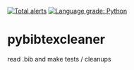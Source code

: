 [![Total alerts](https://img.shields.io/lgtm/alerts/g/jonasstein/pybibtexcleaner.svg?logo=lgtm&logoWidth=18)](https://lgtm.com/projects/g/jonasstein/pybibtexcleaner/alerts/)
[![Language grade: Python](https://img.shields.io/lgtm/grade/python/g/jonasstein/pybibtexcleaner.svg?logo=lgtm&logoWidth=18)](https://lgtm.com/projects/g/jonasstein/pybibtexcleaner/context:python)

# pybibtexcleaner
read .bib and make tests / cleanups
